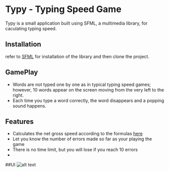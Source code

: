 # Typy - Typing Speed Game

Typy is a small application built using SFML, a multimedia library, for caculating typing speed.

## Installation
refer to [SFML](https://www.sfml-dev.org/) for installation of the library and then clone the project.

## GamePlay
- Words are not typed one by one as in typical typing speed games; however, 10 words appear on the screen moving from the very left to the right.
- Each time you type a word correctly, the word disappears and a popping sound happens.

## Features
- Calculates the net gross speed according to the formulas [here](https://www.speedtypingonline.com/typing-equations)
- Let you know the number of errors made so far as your playing the game
- There is no time limit, but you will lose if you reach 10 errors
- 
##UI
![alt text](https://github.com/islameehassan/Typy/blob/main/UI.png?raw=true])